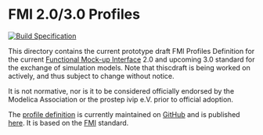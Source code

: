 # FMI 2.0/3.0 Profiles

[![Build Specification](https://github.com/modelica/fmi-guides/actions/workflows/build-guides.yml/badge.svg)](https://github.com/modelica/fmi-guides/actions/workflows/build-guides.yml)

This directory contains the current prototype draft FMI Profiles
Definition for the current [Functional Mock-up Interface][FMI] 2.0 and
upcoming 3.0 standard for the exchange of simulation models.  Note that
thiscdraft is being worked on actively, and thus subject to change
without notice.

It is not normative, nor is it to be considered officially endorsed
by the Modelica Association or the prostep ivip e.V. prior to official
adoption.

The [profile definition][profile] is currently maintained on
[GitHub][github] and is published [here][profile]. It is based on the
[FMI][] standard.

[FMI]: https://fmi-standard.org/
[github]: index.adoc
[profile]: https://modelica.github.io/fmi-guides/main/fmi-profiles/
